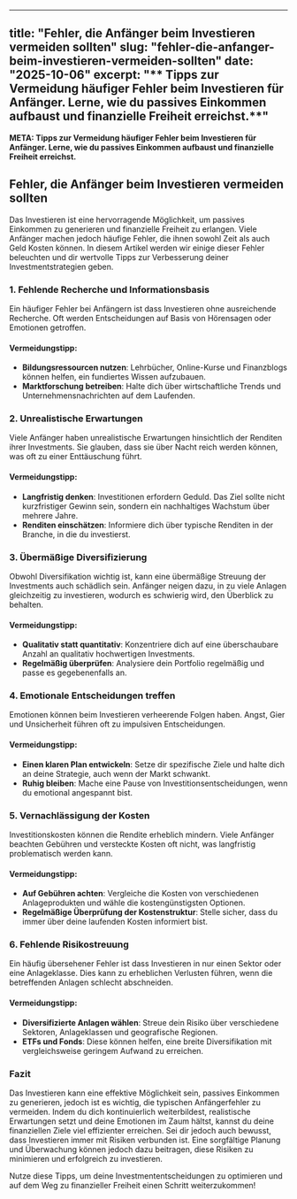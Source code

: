 
---
title: "Fehler, die Anfänger beim Investieren vermeiden sollten"
slug: "fehler-die-anfanger-beim-investieren-vermeiden-sollten"
date: "2025-10-06"
excerpt: "** Tipps zur Vermeidung häufiger Fehler beim Investieren für Anfänger. Lerne, wie du passives Einkommen aufbaust und finanzielle Freiheit erreichst.**"
---

**META: Tipps zur Vermeidung häufiger Fehler beim Investieren für Anfänger. Lerne, wie du passives Einkommen aufbaust und finanzielle Freiheit erreichst.**

## Fehler, die Anfänger beim Investieren vermeiden sollten

Das Investieren ist eine hervorragende Möglichkeit, um passives Einkommen zu generieren und finanzielle Freiheit zu erlangen. Viele Anfänger machen jedoch häufige Fehler, die ihnen sowohl Zeit als auch Geld Kosten können. In diesem Artikel werden wir einige dieser Fehler beleuchten und dir wertvolle Tipps zur Verbesserung deiner Investmentstrategien geben.

### 1. Fehlende Recherche und Informationsbasis

Ein häufiger Fehler bei Anfängern ist dass Investieren ohne ausreichende Recherche. Oft werden Entscheidungen auf Basis von Hörensagen oder Emotionen getroffen. 

#### Vermeidungstipp:

- **Bildungsressourcen nutzen**: Lehrbücher, Online-Kurse und Finanzblogs können helfen, ein fundiertes Wissen aufzubauen.
- **Marktforschung betreiben**: Halte dich über wirtschaftliche Trends und Unternehmensnachrichten auf dem Laufenden.

### 2. Unrealistische Erwartungen

Viele Anfänger haben unrealistische Erwartungen hinsichtlich der Renditen ihrer Investments. Sie glauben, dass sie über Nacht reich werden können, was oft zu einer Enttäuschung führt.

#### Vermeidungstipp:

- **Langfristig denken**: Investitionen erfordern Geduld. Das Ziel sollte nicht kurzfristiger Gewinn sein, sondern ein nachhaltiges Wachstum über mehrere Jahre.
- **Renditen einschätzen**: Informiere dich über typische Renditen in der Branche, in die du investierst.

### 3. Übermäßige Diversifizierung

Obwohl Diversifikation wichtig ist, kann eine übermäßige Streuung der Investments auch schädlich sein. Anfänger neigen dazu, in zu viele Anlagen gleichzeitig zu investieren, wodurch es schwierig wird, den Überblick zu behalten.

#### Vermeidungstipp:

- **Qualitativ statt quantitativ**: Konzentriere dich auf eine überschaubare Anzahl an qualitativ hochwertigen Investments.
- **Regelmäßig überprüfen**: Analysiere dein Portfolio regelmäßig und passe es gegebenenfalls an.

### 4. Emotionale Entscheidungen treffen

Emotionen können beim Investieren verheerende Folgen haben. Angst, Gier und Unsicherheit führen oft zu impulsiven Entscheidungen.

#### Vermeidungstipp:

- **Einen klaren Plan entwickeln**: Setze dir spezifische Ziele und halte dich an deine Strategie, auch wenn der Markt schwankt.
- **Ruhig bleiben**: Mache eine Pause von Investitionsentscheidungen, wenn du emotional angespannt bist.

### 5. Vernachlässigung der Kosten

Investitionskosten können die Rendite erheblich mindern. Viele Anfänger beachten Gebühren und versteckte Kosten oft nicht, was langfristig problematisch werden kann.

#### Vermeidungstipp:

- **Auf Gebühren achten**: Vergleiche die Kosten von verschiedenen Anlageprodukten und wähle die kostengünstigsten Optionen.
- **Regelmäßige Überprüfung der Kostenstruktur**: Stelle sicher, dass du immer über deine laufenden Kosten informiert bist.

### 6. Fehlende Risikostreuung

Ein häufig übersehener Fehler ist dass Investieren in nur einen Sektor oder eine Anlageklasse. Dies kann zu erheblichen Verlusten führen, wenn die betreffenden Anlagen schlecht abschneiden.

#### Vermeidungstipp:

- **Diversifizierte Anlagen wählen**: Streue dein Risiko über verschiedene Sektoren, Anlageklassen und geografische Regionen.
- **ETFs und Fonds**: Diese können helfen, eine breite Diversifikation mit vergleichsweise geringem Aufwand zu erreichen.

### Fazit

Das Investieren kann eine effektive Möglichkeit sein, passives Einkommen zu generieren, jedoch ist es wichtig, die typischen Anfängerfehler zu vermeiden. Indem du dich kontinuierlich weiterbildest, realistische Erwartungen setzt und deine Emotionen im Zaum hältst, kannst du deine finanziellen Ziele viel effizienter erreichen. Sei dir jedoch auch bewusst, dass Investieren immer mit Risiken verbunden ist. Eine sorgfältige Planung und Überwachung können jedoch dazu beitragen, diese Risiken zu minimieren und erfolgreich zu investieren.

Nutze diese Tipps, um deine Investmententscheidungen zu optimieren und auf dem Weg zu finanzieller Freiheit einen Schritt weiterzukommen!
